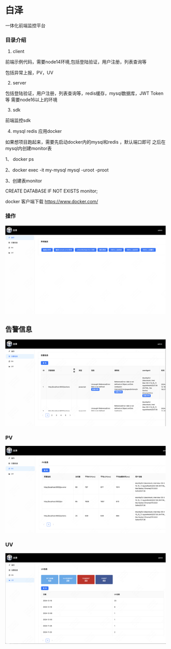 # 白泽

一体化前端监控平台

### 目录介绍

1. client 

前端示例代码，需要node14环境,包括登陆验证，用户注册，列表查询等

包括异常上报，PV，UV

2. server

包括登陆验证，用户注册，列表查询等，redis缓存，mysql数据库，JWT Token等 需要node16以上的环境

3. sdk 
 
 前端监控sdk 

4. mysql redis 应用docker

如果想项目跑起来，需要先启动docker内的mysql和redis ，默认端口即可 之后在mysql内创建monitor表

1、 docker ps

2、docker exec -it my-mysql mysql -uroot -proot

3、创建表monitor 

CREATE DATABASE IF NOT EXISTS monitor;


docker 客户端下载 https://www.docker.com/


###  操作

![alt text](./demo/image.png)

## 告警信息

![alt text](./demo/image2.png)

### PV

![alt text](./demo/image3.png)

### UV

![alt text](./demo/image4.png)



